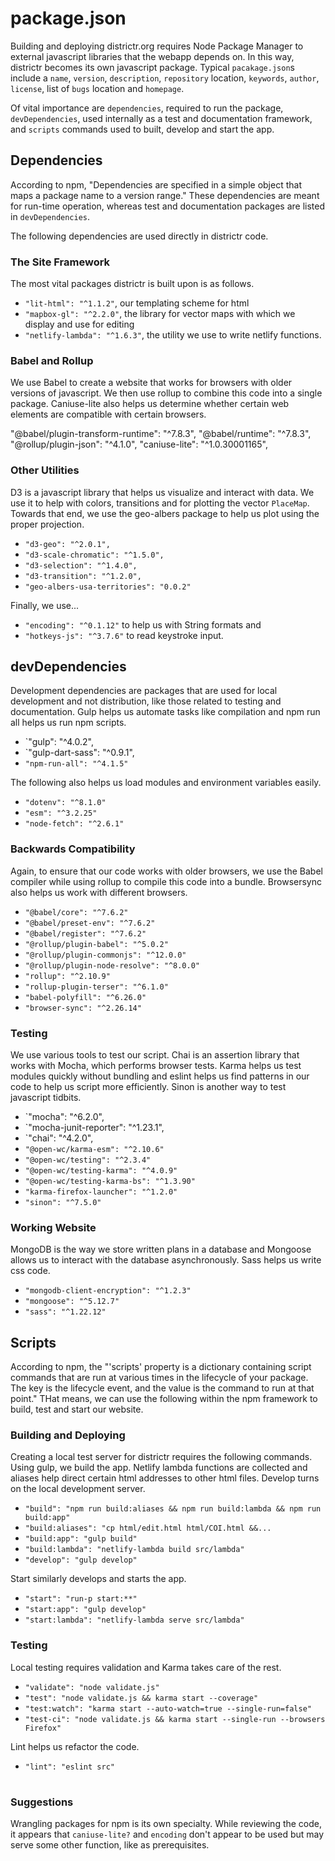 # package.json

Building and deploying districtr.org requires Node Package Manager to
external javascript libraries that the webapp depends on. In this way,
districtr becomes its own javascript package. Typical `pacakage.json`s
include a `name`, `version`, `description`, `repository` location, 
`keywords`, `author`, `license`, list of `bugs` location and `homepage`.

Of vital importance are `dependencies`, required to run the package,
`devDependencies`, used internally as a test and documentation framework,
and `scripts` commands used to built, develop and start the app.

## Dependencies

According to npm, "Dependencies are specified in a simple object that maps
a package name to a version range." These dependencies are meant for run-time
operation, whereas test and documentation packages are listed in
`devDependencies`.

The following dependencies are used directly in districtr code.

### The Site Framework

The most vital packages districtr is built upon is as follows.
- `"lit-html": "^1.1.2"`, our templating scheme for html
- `"mapbox-gl": "^2.2.0"`, the library for vector maps with which we display and use for editing
- `"netlify-lambda": "^1.6.3"`, the utility we use to write netlify functions.
        
### Babel and Rollup

We use Babel to create a website that works for browsers with
older versions of javascript. We then use rollup to combine this
code into a single package. Caniuse-lite also helps us determine
whether certain web elements are compatible with certain browsers.

"@babel/plugin-transform-runtime": "^7.8.3",
"@babel/runtime": "^7.8.3",
"@rollup/plugin-json": "^4.1.0",
"caniuse-lite": "^1.0.30001165",

### Other Utilities

D3 is a javascript library that helps us visualize and interact
with data. We use it to help with colors, transitions and for
plotting the vector `PlaceMap`. Towards that end, we use
the geo-albers package to help us plot using the proper
projection.
 
- `"d3-geo": "^2.0.1",`
- `"d3-scale-chromatic": "^1.5.0",`
- `"d3-selection": "^1.4.0",`
- `"d3-transition": "^1.2.0",`
- `"geo-albers-usa-territories": "0.0.2"`

Finally, we use...

- `"encoding": "^0.1.12"` to help us with String formats and
- `"hotkeys-js": "^3.7.6"` to read keystroke input. 

## devDependencies

Development dependencies are packages that are used for local development and not distribution,
like those related to testing and documentation. Gulp helps us automate tasks like compilation and
npm run all helps us run npm scripts. 

- `"gulp": "^4.0.2",
- `"gulp-dart-sass": "^0.9.1",
- `"npm-run-all": "^4.1.5"`

The following also helps us load modules and environment variables easily. 

- `"dotenv": "^8.1.0"`
- `"esm": "^3.2.25"`
- `"node-fetch": "^2.6.1"`

### Backwards Compatibility

Again, to ensure that our code works with older browsers, we use the Babel compiler
while using rollup to compile this code into a bundle. Browsersync also helps us
work with different browsers.

- `"@babel/core": "^7.6.2"`
- `"@babel/preset-env": "^7.6.2"`
- `"@babel/register": "^7.6.2"`
- `"@rollup/plugin-babel": "^5.0.2"`
- `"@rollup/plugin-commonjs": "^12.0.0"`
- `"@rollup/plugin-node-resolve": "^8.0.0"`
- `"rollup": "^2.10.9"`
- `"rollup-plugin-terser": "^6.1.0"`
- `"babel-polyfill": "^6.26.0"`
- `"browser-sync": "^2.26.14"`
           
### Testing           

We use various tools to test our script. Chai is an assertion library that works with
Mocha, which performs browser tests. Karma helps us test modules quickly without bundling
and eslint helps us find patterns in our code to help us script more efficiently. Sinon
is another way to test javascript tidbits.

- `"mocha": "^6.2.0",
- `"mocha-junit-reporter": "^1.23.1",
- `"chai": "^4.2.0",
- `"@open-wc/karma-esm": "^2.10.6"`
- `"@open-wc/testing": "^2.3.4"`
- `"@open-wc/testing-karma": "^4.0.9"`
- `"@open-wc/testing-karma-bs": "^1.3.90"`
- `"karma-firefox-launcher": "^1.2.0"`
- `"sinon": "^7.5.0"`


### Working Website

MongoDB is the way we store written plans in a database and Mongoose allows us to
interact with the database asynchronously. Sass helps us write css code.

- `"mongodb-client-encryption": "^1.2.3"`
- `"mongoose": "^5.12.7"`
- `"sass": "^1.22.12"`

## Scripts 

According to npm, the "'scripts' property is a dictionary containing script commands
that are run at various times in the lifecycle of your package. The key is the lifecycle
event, and the value is the command to run at that point." THat means, we can use the
following within the npm framework to build, test and start our website. 

### Building and Deploying

Creating a local test server for districtr requires the following commands. Using
gulp, we build the app. Netlify lambda functions are collected and aliases help
direct certain html addresses to other html files. Develop turns on the local
development server. 

- `"build": "npm run build:aliases && npm run build:lambda && npm run build:app"`
- `"build:aliases": "cp html/edit.html html/COI.html &&...`
- `"build:app": "gulp build"`
- `"build:lambda": "netlify-lambda build src/lambda"`
- `"develop": "gulp develop"`

Start similarly develops and starts the app. 

- `"start": "run-p start:**"`
- `"start:app": "gulp develop"`
- `"start:lambda": "netlify-lambda serve src/lambda"`

### Testing 

Local testing requires validation and Karma takes care of the rest.

- `"validate": "node validate.js"`
- `"test": "node validate.js && karma start --coverage"`
- `"test:watch": "karma start --auto-watch=true --single-run=false"`
- `"test-ci": "node validate.js && karma start --single-run --browsers Firefox"`

Lint helps us refactor the code. 

- `"lint": "eslint src"`

# #

### Suggestions

Wrangling packages for npm is its own specialty. While reviewing the code,
it appears that `caniuse-lite?` and `encoding` don't appear to be used
but may serve some other function, like as prerequisites. 
